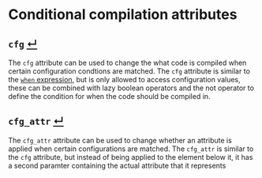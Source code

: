 # Conditional compilation attributes

## `cfg` [↵](#conditional-compilation-attributes)

The `cfg` attribute can be used to change the what code is compiled when certain configuration condtions are matched.
The `cfg` attribute is similar to the [`when` expression], but is only allowed to access configuration values, these can be combined with lazy boolean operators and the not operator to define the condition for when the code should be compiled in.

## `cfg_attr` [↵](#conditional-compilation-attributes)

The `cfg_attr` attribute can be used to change whether an attribute is applied when certain configurations are matched.
The `cfg_attr` is similar to the `cfg` attribute, but instead of being applied to the element below it, it has a second paramter containing the actual attribute that it represents



[`when` expression]:                       ./expressions/when-expressions.md